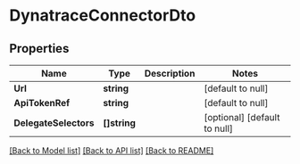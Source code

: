 # DynatraceConnectorDto

## Properties
Name | Type | Description | Notes
------------ | ------------- | ------------- | -------------
**Url** | **string** |  | [default to null]
**ApiTokenRef** | **string** |  | [default to null]
**DelegateSelectors** | **[]string** |  | [optional] [default to null]

[[Back to Model list]](../README.md#documentation-for-models) [[Back to API list]](../README.md#documentation-for-api-endpoints) [[Back to README]](../README.md)

